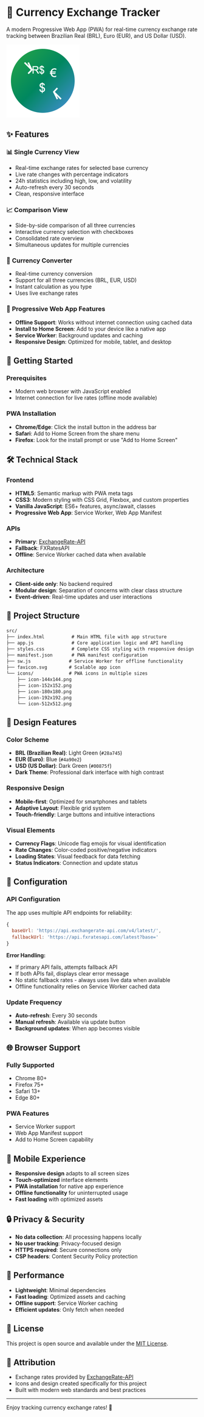 # 💱 Currency Exchange Tracker

A modern Progressive Web App (PWA) for real-time currency exchange rate tracking between Brazilian Real (BRL), Euro (EUR), and US Dollar (USD).

![Currency Exchange Tracker](src/icons/icon-192x192.png)

## ✨ Features

### 📊 **Single Currency View**

- Real-time exchange rates for selected base currency
- Live rate changes with percentage indicators
- 24h statistics including high, low, and volatility
- Auto-refresh every 30 seconds
- Clean, responsive interface

### 📈 **Comparison View**

- Side-by-side comparison of all three currencies
- Interactive currency selection with checkboxes
- Consolidated rate overview
- Simultaneous updates for multiple currencies

### 💱 **Currency Converter**

- Real-time currency conversion
- Support for all three currencies (BRL, EUR, USD)
- Instant calculation as you type
- Uses live exchange rates

### 🔄 **Progressive Web App Features**

- **Offline Support**: Works without internet connection using cached data
- **Install to Home Screen**: Add to your device like a native app
- **Service Worker**: Background updates and caching
- **Responsive Design**: Optimized for mobile, tablet, and desktop

## 🚀 Getting Started

### Prerequisites

- Modern web browser with JavaScript enabled
- Internet connection for live rates (offline mode available)

### PWA Installation

- **Chrome/Edge**: Click the install button in the address bar
- **Safari**: Add to Home Screen from the share menu
- **Firefox**: Look for the install prompt or use "Add to Home Screen"

## 🛠️ Technical Stack

### Frontend

- **HTML5**: Semantic markup with PWA meta tags
- **CSS3**: Modern styling with CSS Grid, Flexbox, and custom properties
- **Vanilla JavaScript**: ES6+ features, async/await, classes
- **Progressive Web App**: Service Worker, Web App Manifest

### APIs

- **Primary**: [ExchangeRate-API](https://api.exchangerate-api.com)
- **Fallback**: FXRatesAPI
- **Offline**: Service Worker cached data when available

### Architecture

- **Client-side only**: No backend required
- **Modular design**: Separation of concerns with clear class structure
- **Event-driven**: Real-time updates and user interactions

## 📁 Project Structure

```
src/
├── index.html          # Main HTML file with app structure
├── app.js              # Core application logic and API handling
├── styles.css          # Complete CSS styling with responsive design
├── manifest.json       # PWA manifest configuration
├── sw.js              # Service Worker for offline functionality
├── favicon.svg        # Scalable app icon
└── icons/             # PWA icons in multiple sizes
    ├── icon-144x144.png
    ├── icon-152x152.png
    ├── icon-180x180.png
    ├── icon-192x192.png
    └── icon-512x512.png
```

## 🎨 Design Features

### Color Scheme

- **BRL (Brazilian Real)**: Light Green (`#28a745`)
- **EUR (Euro)**: Blue (`#4a90e2`)
- **USD (US Dollar)**: Dark Green (`#00875f`)
- **Dark Theme**: Professional dark interface with high contrast

### Responsive Design

- **Mobile-first**: Optimized for smartphones and tablets
- **Adaptive Layout**: Flexible grid system
- **Touch-friendly**: Large buttons and intuitive interactions

### Visual Elements

- **Currency Flags**: Unicode flag emojis for visual identification
- **Rate Changes**: Color-coded positive/negative indicators
- **Loading States**: Visual feedback for data fetching
- **Status Indicators**: Connection and update status

## 🔧 Configuration

### API Configuration

The app uses multiple API endpoints for reliability:

```javascript
{
  baseUrl: 'https://api.exchangerate-api.com/v4/latest/',
  fallbackUrl: 'https://api.fxratesapi.com/latest?base='
}
```

**Error Handling:**

- If primary API fails, attempts fallback API
- If both APIs fail, displays clear error message
- No static fallback rates - always uses live data when available
- Offline functionality relies on Service Worker cached data

### Update Frequency

- **Auto-refresh**: Every 30 seconds
- **Manual refresh**: Available via update button
- **Background updates**: When app becomes visible

## 🌐 Browser Support

### Fully Supported

- Chrome 80+
- Firefox 75+
- Safari 13+
- Edge 80+

### PWA Features

- Service Worker support
- Web App Manifest support
- Add to Home Screen capability

## 📱 Mobile Experience

- **Responsive design** adapts to all screen sizes
- **Touch-optimized** interface elements
- **PWA installation** for native app experience
- **Offline functionality** for uninterrupted usage
- **Fast loading** with optimized assets

## 🔒 Privacy & Security

- **No data collection**: All processing happens locally
- **No user tracking**: Privacy-focused design
- **HTTPS required**: Secure connections only
- **CSP headers**: Content Security Policy protection

## 🚀 Performance

- **Lightweight**: Minimal dependencies
- **Fast loading**: Optimized assets and caching
- **Offline support**: Service Worker caching
- **Efficient updates**: Only fetch when needed

## 📄 License

This project is open source and available under the [MIT License](LICENSE).

## 🔗 Attribution

- Exchange rates provided by [ExchangeRate-API](https://exchangerate-api.com)
- Icons and design created specifically for this project
- Built with modern web standards and best practices

---

Enjoy tracking currency exchange rates! 💱
